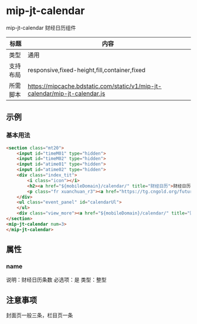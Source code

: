 # mip-jt-calendar

mip-jt-calendar 财经日历组件

标题|内容
----|----
类型|通用
支持布局|responsive,fixed-height,fill,container,fixed
所需脚本|https://mipcache.bdstatic.com/static/v1/mip-jt-calendar/mip-jt-calendar.js

## 示例

### 基本用法
```html
<section class="mt20">
	<input id="timeM01" type="hidden">
	<input id="timeM02" type="hidden">
	<input id="atime01" type="hidden">
	<input id="atime02" type="hidden">
	<div class="index_tit">
		<i class="icon"></i>
		<h2><a href="${mobileDomain}/calendar/" title="财经日历">财经日历</a></h2>
		<p class="fr xuanchuan_r3"><a href="https://tg.cngold.org/futures/m/hjqh.html" target="_blank"><img src="${resourceDomain}/mobile/home/images/xaunchuan_r_img3.png" /></a></p>
	</div>
	<ul class="event_panel" id="calendarUl">
	</ul>
	<div class="view_more"><a href="${mobileDomain}/calendar/" title="财经日历">更多经济指标<i class="icon"></i></a></div>
</section>
<mip-jt-calendar num=3>
</mip-jt-calendar>

```

## 属性

### name

说明：财经日历条数
必选项：是
类型：整型


## 注意事项
封面页一般三条，栏目页一条
